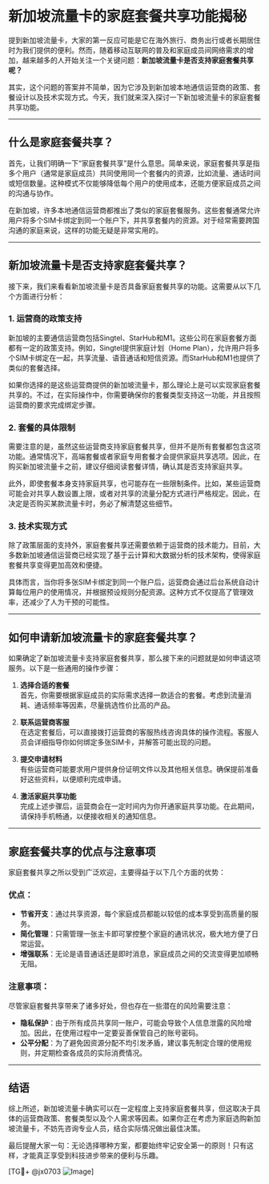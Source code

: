 # 新加坡流量卡的家庭套餐共享功能揭秘

提到新加坡流量卡，大家的第一反应可能是它在海外旅行、商务出行或者长期居住时为我们提供的便利。然而，随着移动互联网的普及和家庭成员间网络需求的增加，越来越多的人开始关注一个关键问题：**新加坡流量卡是否支持家庭套餐共享呢？**

其实，这个问题的答案并不简单，因为它涉及到新加坡本地通信运营商的政策、套餐设计以及技术实现方式。今天，我们就来深入探讨一下新加坡流量卡的家庭套餐共享功能。

---

## 什么是家庭套餐共享？

首先，让我们明确一下“家庭套餐共享”是什么意思。简单来说，家庭套餐共享是指多个用户（通常是家庭成员）共同使用同一个套餐内的资源，比如流量、通话时间或短信数量。这种模式不仅能够降低每个用户的使用成本，还能方便家庭成员之间的沟通与协作。

在新加坡，许多本地通信运营商都推出了类似的家庭套餐服务。这些套餐通常允许用户将多个SIM卡绑定到同一个账户下，并共享套餐内的资源。对于经常需要跨国沟通的家庭来说，这样的功能无疑是非常实用的。

---

## 新加坡流量卡是否支持家庭套餐共享？

接下来，我们来看看新加坡流量卡是否具备家庭套餐共享的功能。这需要从以下几个方面进行分析：

### 1. **运营商的政策支持**

新加坡的主要通信运营商包括Singtel、StarHub和M1。这些公司在家庭套餐方面都有一定的政策支持。例如，Singtel提供家庭计划（Home Plan），允许用户将多个SIM卡绑定在一起，共享流量、语音通话和短信资源。而StarHub和M1也提供了类似的套餐选择。

如果你选择的是这些运营商提供的新加坡流量卡，那么理论上是可以实现家庭套餐共享的。不过，在实际操作中，你需要确保你的套餐类型支持这一功能，并且按照运营商的要求完成绑定步骤。

### 2. **套餐的具体限制**

需要注意的是，虽然这些运营商支持家庭套餐共享，但并不是所有套餐都包含这项功能。通常情况下，高端套餐或者家庭专用套餐才会提供家庭共享选项。因此，在购买新加坡流量卡之前，建议仔细阅读套餐详情，确认其是否支持家庭共享。

此外，即使套餐本身支持家庭共享，也可能存在一些限制条件。比如，某些运营商可能会对共享人数设置上限，或者对共享的流量分配方式进行严格规定。因此，在决定是否购买某款流量卡时，务必了解清楚这些细节。

### 3. **技术实现方式**

除了政策层面的支持外，家庭套餐共享还需要依赖于运营商的技术能力。目前，大多数新加坡通信运营商已经实现了基于云计算和大数据分析的技术架构，使得家庭套餐共享变得更加高效和便捷。

具体而言，当你将多张SIM卡绑定到同一个账户后，运营商会通过后台系统自动计算每位用户的使用情况，并根据预设规则分配资源。这种方式不仅提高了管理效率，还减少了人为干预的可能性。

---

## 如何申请新加坡流量卡的家庭套餐共享？

如果确定了新加坡流量卡支持家庭套餐共享，那么接下来的问题就是如何申请这项服务。以下是一些通用的操作步骤：

1. **选择合适的套餐**  
   首先，你需要根据家庭成员的实际需求选择一款适合的套餐。考虑到流量消耗、通话频率等因素，尽量挑选性价比高的产品。

2. **联系运营商客服**  
   在选定套餐后，可以直接拨打运营商的客服热线咨询具体的操作流程。客服人员会详细指导你如何绑定多张SIM卡，并解答可能出现的问题。

3. **提交申请材料**  
   有些运营商可能要求用户提供身份证明文件以及其他相关信息。确保提前准备好这些资料，以便顺利完成申请。

4. **激活家庭共享功能**  
   完成上述步骤后，运营商会在一定时间内为你开通家庭共享功能。在此期间，请保持手机畅通，以便接收相关的通知信息。

---

## 家庭套餐共享的优点与注意事项

家庭套餐共享之所以受到广泛欢迎，主要得益于以下几个方面的优势：

### 优点：
- **节省开支**：通过共享资源，每个家庭成员都能以较低的成本享受到高质量的服务。
- **简化管理**：只需管理一张主卡即可掌控整个家庭的通讯状况，极大地方便了日常运营。
- **增强联系**：无论是语音通话还是即时消息，家庭成员之间的交流变得更加顺畅无阻。

### 注意事项：
尽管家庭套餐共享带来了诸多好处，但也存在一些潜在的风险需要注意：
- **隐私保护**：由于所有成员共享同一账户，可能会导致个人信息泄露的风险增加。因此，在使用过程中一定要妥善保管自己的账号密码。
- **公平分配**：为了避免因资源分配不均引发矛盾，建议事先制定合理的使用规则，并定期检查各成员的实际消费情况。

---

## 结语

综上所述，新加坡流量卡确实可以在一定程度上支持家庭套餐共享，但这取决于具体的运营商政策、套餐类型以及个人需求等因素。如果你正在考虑为家庭选购新加坡流量卡，不妨先咨询专业人员，结合实际情况做出最佳决策。

最后提醒大家一句：无论选择哪种方案，都要始终牢记安全第一的原则！只有这样，才能真正享受到科技进步带来的便利与乐趣。

[TG💪+ @jx0703 ![Image](https://github.com/user-attachments/assets/dbca1d08-cadb-493c-b0ec-ad6f7a83f270)]